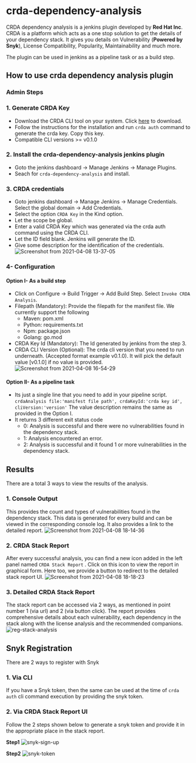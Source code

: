 # crda-dependency-analysis
CRDA dependency analysis is a jenkins plugin developed by **Red Hat Inc**. CRDA is a platform which acts as a one stop solution to get the details of your dependency stack. It gives you details on Vulnerability (**Powered by Snyk**), License Compatibility, Popularity, Maintainability and much more.

The plugin can be used in jenkins as a pipeline task or as a build step.

## How to use crda dependency analysis plugin
### Admin Steps
### 1.  Generate CRDA Key
- Download the CRDA CLI tool on your system. Click [here](https://github.com/fabric8-analytics/cli-tools/releases "here") to download.
- Follow the instructions for the installation and run `crda auth` command to generate the crda key. Copy this key.
- Compatible CLI versions >= v0.1.0

### 2. Install the crda-dependency-analysis jenkins plugin
- Goto the jenkins dashboard -> Manage Jenkins -> Manage Plugins.
- Seach for `crda-dependency-analysis` and install.

### 3. CRDA credentials
- Goto jenkins dashboard -> Manage Jenkins -> Manage Credentials. Select the global domain -> Add Credentials.
- Select the option `CRDA Key` in the Kind option.
- Let the scope be global.
- Enter a valid CRDA Key which was generated via the crda auth command using the CRDA CLI.
- Let the ID field blank. Jenkins will generate the ID.
- Give some description for the identification of the credentials.
![Screenshot from 2021-04-08 13-37-05](https://user-images.githubusercontent.com/37098367/114042617-361ea000-98a3-11eb-9740-6849b9d7593b.png)

### 4- Configuration
#### Option I- As a build step
- Click on Configure -> Build Trigger -> Add Build Step. Select `Invoke CRDA Analysis`.
- Filepath (Mandatory): Provide the filepath for the manifest file. We currently support the following
	- Maven: pom.xml
	- Python: requirements.txt
	- Npm: package.json
	- Golang: go.mod
- CRDA Key Id (Mandatory): The Id generated by jenkins from the step 3.
- CRDA CLI Version (Optional): The crda cli version that you need to run underneath. (Accepted format example v0.1.0). It will pick the default value [v0.1.0] if no value is provided.
![Screenshot from 2021-04-08 16-54-29](https://user-images.githubusercontent.com/37098367/114042741-52224180-98a3-11eb-8844-ea6921f4ef23.png)

#### Option II- As a pipeline task
- Its just a single line that you need to add in your pipeline script.
`crdaAnalysis file:'manifest file path', crdaKeyId:'crda key id', cliVersion:'version'`
The value description remains the same as provided in the Option I.
- It returns 3 different exit status code
	- 0: Analysis is successful and there were no vulnerabilities found in the dependency stack.
	- 1: Analysis encountered an error.
	- 2: Analysis is successful and it found 1 or more vulnerabilities in the dependency stack.

## Results
There are a total 3 ways to view the results of the analysis.
### 1. Console Output
This provides the count and types of vulnerabilities found in the dependency stack. This data is generated for every build and can be viewed in the corresponding console log. It also provides a link to the detailed report.
![Screenshot from 2021-04-08 18-14-36](https://user-images.githubusercontent.com/37098367/114042855-6bc38900-98a3-11eb-9ae9-e2e956553a6e.png)

### 2. CRDA Stack Report
After every successful analysis, you can find a new icon added in the left panel named
`CRDA Stack Report` . Click on this icon to view the report in graphical form. Here too, we provide a button to redirect to the detailed stack report UI.
![Screenshot from 2021-04-08 18-18-23](https://user-images.githubusercontent.com/37098367/114042990-87c72a80-98a3-11eb-8fe5-d577a119cbcb.png)

### 3. Detailed CRDA Stack Report
The stack report can be accessed via 2 ways, as mentioned in point number 1 (via url) and 2 (via button click). The report provides comprehensive details about each vulnerability, each dependency in the stack along with the license analysis and the recommended companions.
![reg-stack-analysis](https://user-images.githubusercontent.com/37098367/114043532-002deb80-98a4-11eb-9c1d-5576c10af79e.gif)

## Snyk Registration
There are 2 ways to register with Snyk
### 1. Via CLI
If you have a Snyk token, then the same can be used at the time of `crda auth` cli command execution by providing the snyk token.

### 2. Via CRDA Stack Report UI
Follow the 2 steps shown below to generate a snyk token and provide it in the appropriate place in the stack report.

**Step1**
![snyk-sign-up](https://user-images.githubusercontent.com/37098367/114044101-86e2c880-98a4-11eb-83db-5e1e07bbae15.gif)

**Step2**
![snyk-token](https://user-images.githubusercontent.com/37098367/114044134-8f3b0380-98a4-11eb-84c0-70809a3cccc3.gif)
